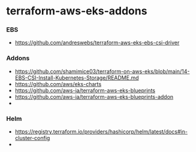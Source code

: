 # terraform-aws-eks-addons

### EBS
- https://github.com/andreswebs/terraform-aws-eks-ebs-csi-driver

### Addons
- https://github.com/shamimice03/terraform-on-aws-eks/blob/main/14-EBS-CSI-Install-Kubernetes-Storage/README.md
- https://github.com/aws/eks-charts
- https://github.com/aws-ia/terraform-aws-eks-blueprints
- https://github.com/aws-ia/terraform-aws-eks-blueprints-addon
- 
### Helm

- https://registry.terraform.io/providers/hashicorp/helm/latest/docs#in-cluster-config
- 